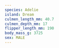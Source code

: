 ```yaml
---
species: Adelie
island: Dream
culmen_length_mm: 40.7
culmen_depth_mm: 17
flipper_length_mm: 190
body_mass_g: 3725
sex: MALE
---
```

